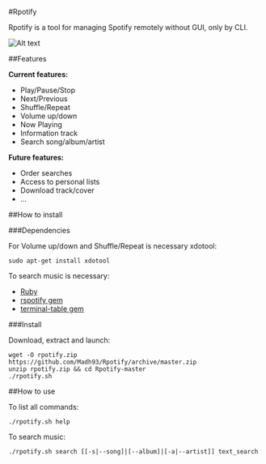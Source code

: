 #Rpotify

Rpotify is a tool for managing Spotify remotely without GUI, only by CLI.

![Alt text](http://oi58.tinypic.com/296hlqq.jpg "Sample of Rpotify")

##Features

**Current features:**

- Play/Pause/Stop
- Next/Previous
- Shuffle/Repeat
- Volume up/down
- Now Playing
- Information track
- Search song/album/artist

**Future features:**

- Order searches
- Access to personal lists
- Download track/cover
- ...

##How to install

###Dependencies

For Volume up/down and Shuffle/Repeat is necessary xdotool:

    sudo apt-get install xdotool

To search music is necessary:

- [Ruby](https://github.com/ruby/ruby)
- [rspotify gem](https://github.com/guilhermesad/rspotify)
- [terminal-table gem](https://github.com/tj/terminal-table)

###Install

Download, extract and launch:

    wget -O rpotify.zip https://github.com/Madh93/Rpotify/archive/master.zip
    unzip rpotify.zip && cd Rpotify-master
    ./rpotify.sh

##How to use

To list all commands:

    ./rpotify.sh help

To search music:

    ./rpotify.sh search [[-s|--song]|[--album]|[-a|--artist]] text_search
